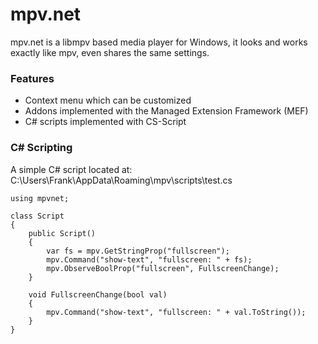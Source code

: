 # mpv.net

mpv.net is a libmpv based media player for Windows, it looks and works exactly like mpv, even shares the same settings.

### Features

- Context menu which can be customized
- Addons implemented with the Managed Extension Framework (MEF)
- C# scripts implemented with CS-Script

### C# Scripting

A simple C# script located at: C:\Users\Frank\AppData\Roaming\mpv\scripts\test.cs

```
using mpvnet;

class Script
{
    public Script()
    {
        var fs = mpv.GetStringProp("fullscreen");
        mpv.Command("show-text", "fullscreen: " + fs);
        mpv.ObserveBoolProp("fullscreen", FullscreenChange);
    }

    void FullscreenChange(bool val)
    {
        mpv.Command("show-text", "fullscreen: " + val.ToString());
    }
}
```
